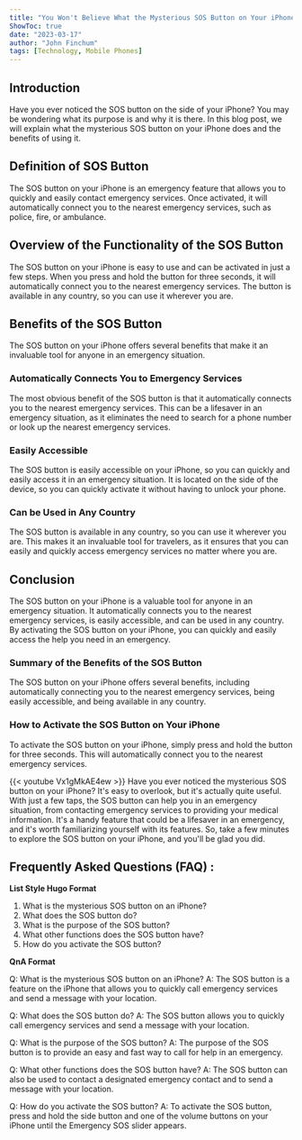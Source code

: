 ```yaml
---
title: "You Won't Believe What the Mysterious SOS Button on Your iPhone Does!"
ShowToc: true 
date: "2023-03-17"
author: "John Finchum" 
tags: [Technology, Mobile Phones]
---
```

## Introduction
Have you ever noticed the SOS button on the side of your iPhone? You may be wondering what its purpose is and why it is there. In this blog post, we will explain what the mysterious SOS button on your iPhone does and the benefits of using it. 

## Definition of SOS Button
The SOS button on your iPhone is an emergency feature that allows you to quickly and easily contact emergency services. Once activated, it will automatically connect you to the nearest emergency services, such as police, fire, or ambulance. 

## Overview of the Functionality of the SOS Button
The SOS button on your iPhone is easy to use and can be activated in just a few steps. When you press and hold the button for three seconds, it will automatically connect you to the nearest emergency services. The button is available in any country, so you can use it wherever you are. 

## Benefits of the SOS Button
The SOS button on your iPhone offers several benefits that make it an invaluable tool for anyone in an emergency situation. 

### Automatically Connects You to Emergency Services
The most obvious benefit of the SOS button is that it automatically connects you to the nearest emergency services. This can be a lifesaver in an emergency situation, as it eliminates the need to search for a phone number or look up the nearest emergency services. 

### Easily Accessible
The SOS button is easily accessible on your iPhone, so you can quickly and easily access it in an emergency situation. It is located on the side of the device, so you can quickly activate it without having to unlock your phone. 

### Can be Used in Any Country
The SOS button is available in any country, so you can use it wherever you are. This makes it an invaluable tool for travelers, as it ensures that you can easily and quickly access emergency services no matter where you are. 

## Conclusion
The SOS button on your iPhone is a valuable tool for anyone in an emergency situation. It automatically connects you to the nearest emergency services, is easily accessible, and can be used in any country. By activating the SOS button on your iPhone, you can quickly and easily access the help you need in an emergency. 

### Summary of the Benefits of the SOS Button
The SOS button on your iPhone offers several benefits, including automatically connecting you to the nearest emergency services, being easily accessible, and being available in any country. 

### How to Activate the SOS Button on Your iPhone
To activate the SOS button on your iPhone, simply press and hold the button for three seconds. This will automatically connect you to the nearest emergency services.

{{< youtube Vx1gMkAE4ew >}} 
Have you ever noticed the mysterious SOS button on your iPhone? It's easy to overlook, but it's actually quite useful. With just a few taps, the SOS button can help you in an emergency situation, from contacting emergency services to providing your medical information. It's a handy feature that could be a lifesaver in an emergency, and it's worth familiarizing yourself with its features. So, take a few minutes to explore the SOS button on your iPhone, and you'll be glad you did.

## Frequently Asked Questions (FAQ) :
**List Style Hugo Format**

1. What is the mysterious SOS button on an iPhone?
2. What does the SOS button do?
3. What is the purpose of the SOS button?
4. What other functions does the SOS button have?
5. How do you activate the SOS button?

**QnA Format**

Q: What is the mysterious SOS button on an iPhone?
A: The SOS button is a feature on the iPhone that allows you to quickly call emergency services and send a message with your location.

Q: What does the SOS button do?
A: The SOS button allows you to quickly call emergency services and send a message with your location.

Q: What is the purpose of the SOS button?
A: The purpose of the SOS button is to provide an easy and fast way to call for help in an emergency.

Q: What other functions does the SOS button have?
A: The SOS button can also be used to contact a designated emergency contact and to send a message with your location.

Q: How do you activate the SOS button?
A: To activate the SOS button, press and hold the side button and one of the volume buttons on your iPhone until the Emergency SOS slider appears.


